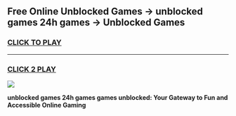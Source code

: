 
## Free Online Unblocked Games → unblocked games 24h games → Unblocked Games
<h3>
<a href="https://premium.freeplayer.one?title=unblocked_games_24h_games&ref=21F">CLICK TO PLAY</a></h3>
<hr>

<h3>
<a href="https://premium.freeplayer.one?title=unblocked_games_24h_games&ref=21F">CLICK 2 PLAY</a>
  
</h3>

<a href="https://premium.freeplayer.one?title=unblocked_games_24h_games&ref=21F/"><img src="https://clearcache.store/games.png"></a>


**unblocked games 24h games games unblocked: Your Gateway to Fun and Accessible Online Gaming**
